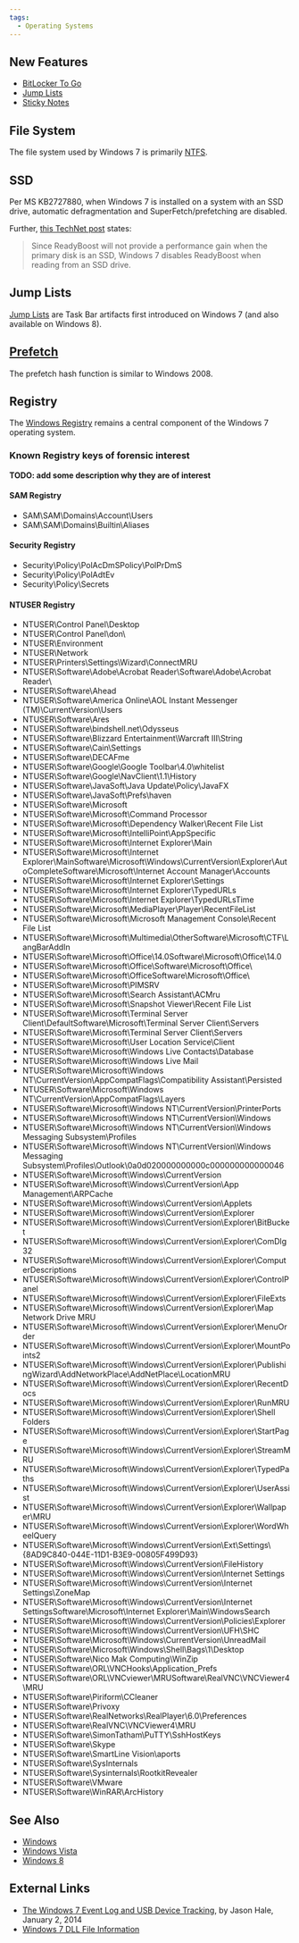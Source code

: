 ```yaml
---
tags:
  - Operating Systems
---
```

## New Features

- [BitLocker To Go](bitlocker_disk_encryption.md)
- [Jump Lists](jump_lists.md)
- [Sticky Notes](sticky_notes.md)

## File System

The file system used by Windows 7 is primarily [NTFS](ntfs.md).

## SSD

Per MS KB2727880, when Windows 7 is installed on a system with an SSD drive,
automatic defragmentation and SuperFetch/prefetching are disabled.

Further, [this TechNet
post](https://learn.microsoft.com/en-us/previous-versions/technet-magazine/ff356869(v=msdn.10)) states:

> Since ReadyBoost will not provide a performance gain when the primary
> disk is an SSD, Windows 7 disables ReadyBoost when reading from an SSD
> drive.

## Jump Lists

[Jump Lists](jump_lists.md) are Task Bar artifacts first
introduced on Windows 7 (and also available on Windows 8).

## [Prefetch](prefetch.md)

The prefetch hash function is similar to Windows 2008.

## Registry

The [Windows Registry](windows_registry.md) remains a central
component of the Windows 7 operating system.

### Known Registry keys of forensic interest

<b>TODO: add some description why they are of interest</b>

#### SAM Registry

- SAM\SAM\Domains\Account\Users
- SAM\SAM\Domains\Builtin\Aliases

#### Security Registry

- Security\Policy\PolAcDmSPolicy\PolPrDmS
- Security\Policy\PolAdtEv
- Security\Policy\Secrets

#### NTUSER Registry

- NTUSER\Control Panel\Desktop
- NTUSER\Control Panel\don\\
- NTUSER\Environment
- NTUSER\Network
- NTUSER\Printers\Settings\Wizard\ConnectMRU
- NTUSER\Software\Adobe\Acrobat Reader\Software\Adobe\Acrobat Reader\\
- NTUSER\Software\Ahead
- NTUSER\Software\America Online\AOL Instant Messenger
  (TM)\CurrentVersion\Users
- NTUSER\Software\Ares
- NTUSER\Software\bindshell.net\Odysseus
- NTUSER\Software\Blizzard Entertainment\Warcraft III\String
- NTUSER\Software\Cain\Settings
- NTUSER\Software\DECAFme
- NTUSER\Software\Google\Google Toolbar\4.0\whitelist
- NTUSER\Software\Google\NavClient\1.1\History
- NTUSER\Software\JavaSoft\Java Update\Policy\JavaFX
- NTUSER\Software\JavaSoft\Prefs\haven
- NTUSER\Software\Microsoft
- NTUSER\Software\Microsoft\Command Processor
- NTUSER\Software\Microsoft\Dependency Walker\Recent File List
- NTUSER\Software\Microsoft\IntelliPoint\AppSpecific
- NTUSER\Software\Microsoft\Internet Explorer\Main
- NTUSER\Software\Microsoft\Internet
  Explorer\MainSoftware\Microsoft\Windows\CurrentVersion\Explorer\AutoCompleteSoftware\Microsoft\Internet
  Account Manager\Accounts
- NTUSER\Software\Microsoft\Internet Explorer\Settings
- NTUSER\Software\Microsoft\Internet Explorer\TypedURLs
- NTUSER\Software\Microsoft\Internet Explorer\TypedURLsTime
- NTUSER\Software\Microsoft\MediaPlayer\Player\RecentFileList
- NTUSER\Software\Microsoft\Microsoft Management Console\Recent File
  List
- NTUSER\Software\Microsoft\Multimedia\OtherSoftware\Microsoft\CTF\LangBarAddIn
- NTUSER\Software\Microsoft\Office\14.0Software\Microsoft\Office\14.0
- NTUSER\Software\Microsoft\Office\Software\Microsoft\Office\\
- NTUSER\Software\Microsoft\OfficeSoftware\Microsoft\Office\\
- NTUSER\Software\Microsoft\PIMSRV
- NTUSER\Software\Microsoft\Search Assistant\ACMru
- NTUSER\Software\Microsoft\Snapshot Viewer\Recent File List
- NTUSER\Software\Microsoft\Terminal Server
  Client\DefaultSoftware\Microsoft\Terminal Server Client\Servers
- NTUSER\Software\Microsoft\Terminal Server Client\Servers
- NTUSER\Software\Microsoft\User Location Service\Client
- NTUSER\Software\Microsoft\Windows Live Contacts\Database
- NTUSER\Software\Microsoft\Windows Live Mail
- NTUSER\Software\Microsoft\Windows
  NT\CurrentVersion\AppCompatFlags\Compatibility Assistant\Persisted
- NTUSER\Software\Microsoft\Windows
  NT\CurrentVersion\AppCompatFlags\Layers
- NTUSER\Software\Microsoft\Windows NT\CurrentVersion\PrinterPorts
- NTUSER\Software\Microsoft\Windows NT\CurrentVersion\Windows
- NTUSER\Software\Microsoft\Windows NT\CurrentVersion\Windows Messaging
  Subsystem\Profiles
- NTUSER\Software\Microsoft\Windows NT\CurrentVersion\Windows Messaging
  Subsystem\Profiles\Outlook\0a0d020000000000c000000000000046
- NTUSER\Software\Microsoft\Windows\CurrentVersion
- NTUSER\Software\Microsoft\Windows\CurrentVersion\App
  Management\ARPCache
- NTUSER\Software\Microsoft\Windows\CurrentVersion\Applets
- NTUSER\Software\Microsoft\Windows\CurrentVersion\Explorer
- NTUSER\Software\Microsoft\Windows\CurrentVersion\Explorer\BitBucket
- NTUSER\Software\Microsoft\Windows\CurrentVersion\Explorer\ComDlg32
- NTUSER\Software\Microsoft\Windows\CurrentVersion\Explorer\ComputerDescriptions
- NTUSER\Software\Microsoft\Windows\CurrentVersion\Explorer\ControlPanel
- NTUSER\Software\Microsoft\Windows\CurrentVersion\Explorer\FileExts
- NTUSER\Software\Microsoft\Windows\CurrentVersion\Explorer\Map Network
  Drive MRU
- NTUSER\Software\Microsoft\Windows\CurrentVersion\Explorer\MenuOrder
- NTUSER\Software\Microsoft\Windows\CurrentVersion\Explorer\MountPoints2
- NTUSER\Software\Microsoft\Windows\CurrentVersion\Explorer\PublishingWizard\AddNetworkPlace\AddNetPlace\LocationMRU
- NTUSER\Software\Microsoft\Windows\CurrentVersion\Explorer\RecentDocs
- NTUSER\Software\Microsoft\Windows\CurrentVersion\Explorer\RunMRU
- NTUSER\Software\Microsoft\Windows\CurrentVersion\Explorer\Shell
  Folders
- NTUSER\Software\Microsoft\Windows\CurrentVersion\Explorer\StartPage
- NTUSER\Software\Microsoft\Windows\CurrentVersion\Explorer\StreamMRU
- NTUSER\Software\Microsoft\Windows\CurrentVersion\Explorer\TypedPaths
- NTUSER\Software\Microsoft\Windows\CurrentVersion\Explorer\UserAssist
- NTUSER\Software\Microsoft\Windows\CurrentVersion\Explorer\Wallpaper\MRU
- NTUSER\Software\Microsoft\Windows\CurrentVersion\Explorer\WordWheelQuery
- NTUSER\Software\Microsoft\Windows\CurrentVersion\Ext\Settings\\{8AD9C840-044E-11D1-B3E9-00805F499D93}
- NTUSER\Software\Microsoft\Windows\CurrentVersion\FileHistory
- NTUSER\Software\Microsoft\Windows\CurrentVersion\Internet Settings
- NTUSER\Software\Microsoft\Windows\CurrentVersion\Internet
  Settings\ZoneMap
- NTUSER\Software\Microsoft\Windows\CurrentVersion\Internet
  SettingsSoftware\Microsoft\Internet Explorer\Main\WindowsSearch
- NTUSER\Software\Microsoft\Windows\CurrentVersion\Policies\Explorer
- NTUSER\Software\Microsoft\Windows\CurrentVersion\UFH\SHC
- NTUSER\Software\Microsoft\Windows\CurrentVersion\UnreadMail
- NTUSER\Software\Microsoft\Windows\Shell\Bags\1\Desktop
- NTUSER\Software\Nico Mak Computing\WinZip
- NTUSER\Software\ORL\VNCHooks\Application_Prefs
- NTUSER\Software\ORL\VNCviewer\MRUSoftware\RealVNC\VNCViewer4\MRU
- NTUSER\Software\Piriform\CCleaner
- NTUSER\Software\Privoxy
- NTUSER\Software\RealNetworks\RealPlayer\6.0\Preferences
- NTUSER\Software\RealVNC\VNCViewer4\MRU
- NTUSER\Software\SimonTatham\PuTTY\SshHostKeys
- NTUSER\Software\Skype
- NTUSER\Software\SmartLine Vision\aports
- NTUSER\Software\SysInternals
- NTUSER\Software\Sysinternals\RootkitRevealer
- NTUSER\Software\VMware
- NTUSER\Software\WinRAR\ArcHistory

## See Also

- [Windows](windows.md)
- [Windows Vista](windows_vista.md)
- [Windows 8](windows_8.md)

## External Links

- [The Windows 7 Event Log and USB Device Tracking](https://dfstream.blogspot.com/2014/01/the-windows-7-event-log-and-usb-device.html),
  by Jason Hale, January 2, 2014
- [Windows 7 DLL File Information](http://www.win7dll.info/)
